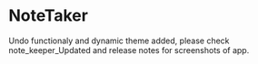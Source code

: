 # NoteTaker
Undo functionaly and dynamic theme added, please check note_keeper_Updated and release notes for screenshots of app.
